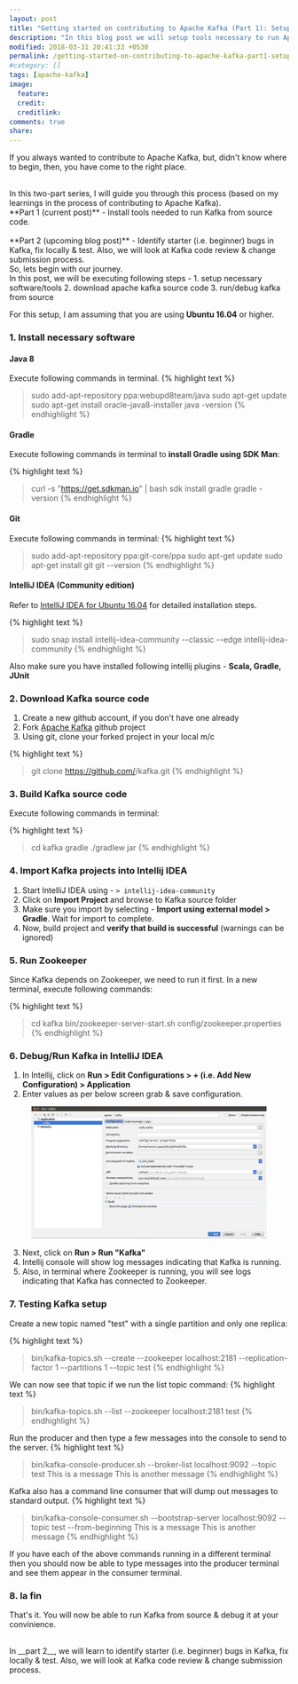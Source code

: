 ```yaml
---
layout: post
title: "Getting started on contributing to Apache Kafka (Part 1): Setup tools and source code"
description: "In this blog post we will setup tools necessary to run Apache Kafka from source code"
modified: 2018-03-31 20:41:33 +0530
permalink: /getting-started-on-contributing-to-apache-kafka-part1-setup-tools-and-source-code/
#category: []
tags: [apache-kafka]
image:
  feature: 
  credit: 
  creditlink: 
comments: true
share: 
---
```


If you always wanted to contribute to Apache Kafka, but, didn't know where to begin, then, you have come to the right place.

<br/>
In this two-part series, I will guide you through this process (based on my learnings in the process of contributing to Apache Kafka).

<br/>
**Part 1 (current post)** - Install tools needed to run Kafka from source code.
<br/><br/>
**Part 2 (upcoming blog post)** - Identify starter (i.e. beginner) bugs in Kafka, fix locally & test. Also, we will look at Kafka code review & change submission process.

<br/>
So, lets begin with our journey.

<br/>
In this post, we will be executing following steps - 
1. setup necessary software/tools
2. download apache kafka source code
3. run/debug kafka from source

For this setup, I am assuming that you are using **Ubuntu 16.04** or higher.

### 1. Install necessary software

#### Java 8
Execute following commands in terminal.
{% highlight text %}
> sudo add-apt-repository ppa:webupd8team/java
> sudo apt-get update
> sudo apt-get install oracle-java8-installer
> java -version
{% endhighlight %}

#### Gradle
Execute following commands in terminal to __install Gradle using SDK Man__:

{% highlight text %}
> curl -s "https://get.sdkman.io" | bash
> sdk install gradle
> gradle -version
{% endhighlight %}


#### Git
Execute following commands in terminal:
{% highlight text %}
> sudo add-apt-repository ppa:git-core/ppa
> sudo apt-get update
> sudo apt-get install git
> git --version
{% endhighlight %}

#### IntelliJ IDEA (Community edition)
Refer to [IntelliJ IDEA for Ubuntu 16.04] for detailed installation steps.

{% highlight text %}
> sudo snap install intellij-idea-community --classic --edge
> intellij-idea-community
{% endhighlight %}

Also make sure you have installed following intellij plugins - **Scala, Gradle, JUnit**

### 2. Download Kafka source code
1. Create a new github account, if you don't have one already
2. Fork [Apache Kafka] github project
3. Using git, clone your forked project in your local m/c

{% highlight text %}
> git clone https://github.com/<your github id>/kafka.git
{% endhighlight %}


### 3. Build Kafka source code
Execute following commands in terminal:

{% highlight text %}
> cd kafka
> gradle
> ./gradlew jar
{% endhighlight %}

### 4. Import Kafka projects into Intellij IDEA
1. Start IntelliJ IDEA using - `> intellij-idea-community`
2. Click on **Import Project** and browse to Kafka source folder
3. Make sure you import by selecting - **Import using external model > Gradle**. Wait for import to complete.
4. Now, build project and __verify that build is successful__ (warnings can be ignored)

### 5. Run Zookeeper

Since Kafka depends on Zookeeper, we need to run it first. In a new terminal, execute following commands:

{% highlight text %}
> cd kafka
> bin/zookeeper-server-start.sh config/zookeeper.properties
{% endhighlight %}


### 6. Debug/Run Kafka in IntelliJ IDEA
1. In Intellij, click on **Run > Edit Configurations > + (i.e. Add New Configuration) > Application**
2. Enter values as per below screen grab & save configuration.

<figure>
    <a href="https://github.com/manasvigupta/manasvigupta.github.io/raw/master/images/intellij_run_config.png"><img src="/images/intellij_run_config.png"></a>
</figure>

3. Next, click on **Run > Run "Kafka"**
4. Intellij console will show log messages indicating that Kafka is running.
5. Also, in terminal where Zookeeper is running, you will see logs indicating that Kafka has connected to Zookeeper.

### 7. Testing Kafka setup

Create a new topic named "test" with a single partition and only one replica:

{% highlight text %}
> bin/kafka-topics.sh --create --zookeeper localhost:2181 --replication-factor 1 --partitions 1 --topic test
{% endhighlight %}

We can now see that topic if we run the list topic command:
{% highlight text %}
> bin/kafka-topics.sh --list --zookeeper localhost:2181
test
{% endhighlight %}

Run the producer and then type a few messages into the console to send to the server.
{% highlight text %}
> bin/kafka-console-producer.sh --broker-list localhost:9092 --topic test
This is a message
This is another message
{% endhighlight %}

Kafka also has a command line consumer that will dump out messages to standard output.
{% highlight text %}
> bin/kafka-console-consumer.sh --bootstrap-server localhost:9092 --topic test --from-beginning
This is a message
This is another message
{% endhighlight %}

If you have each of the above commands running in a different terminal then you should now be able to type messages into the producer terminal and see them appear in the consumer terminal.

### 8. la fin
That's it. You will now be able to run Kafka from source & debug it at your convinience.

<br/>
In __part 2__, we will learn to identify starter (i.e. beginner) bugs in Kafka, fix locally & test. Also, we will look at Kafka code review & change submission process.


[Apache Kafka]:https://github.com/apache/kafka
[IntelliJ IDEA for Ubuntu 16.04]:https://blog.jetbrains.com/idea/2017/11/install-intellij-idea-with-snaps/


